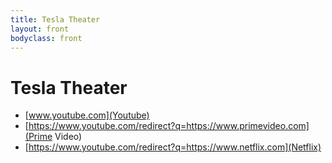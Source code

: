 ```yaml
---
title: Tesla Theater
layout: front
bodyclass: front
---
```


# Tesla Theater

- [www.youtube.com](Youtube)
- [https://www.youtube.com/redirect?q=https://www.primevideo.com](Prime Video)
- [https://www.youtube.com/redirect?q=https://www.netflix.com](Netflix)
